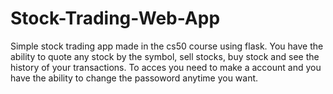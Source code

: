# Stock-Trading-Web-App
 Simple stock trading app made in the cs50 course using flask.
 You have the ability to quote any stock by the symbol, sell stocks, buy stock and see the history of your transactions.
 To acces you need to make a account and you have the ability to change the passoword anytime you want.
